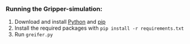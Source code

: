 ### Running the Gripper-simulation:

1. Download and install [Python][PYTHON] and [pip][PIP]
2. Install the required packages with ````pip install -r requirements.txt````
3. Run ```greifer.py```


[PYTHON]: https://www.python.org/downloads/
[PIP]: https://pip.pypa.io/en/stable/installing/
